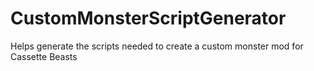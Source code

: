 # CustomMonsterScriptGenerator
Helps generate the scripts needed to create a custom monster mod for Cassette Beasts
